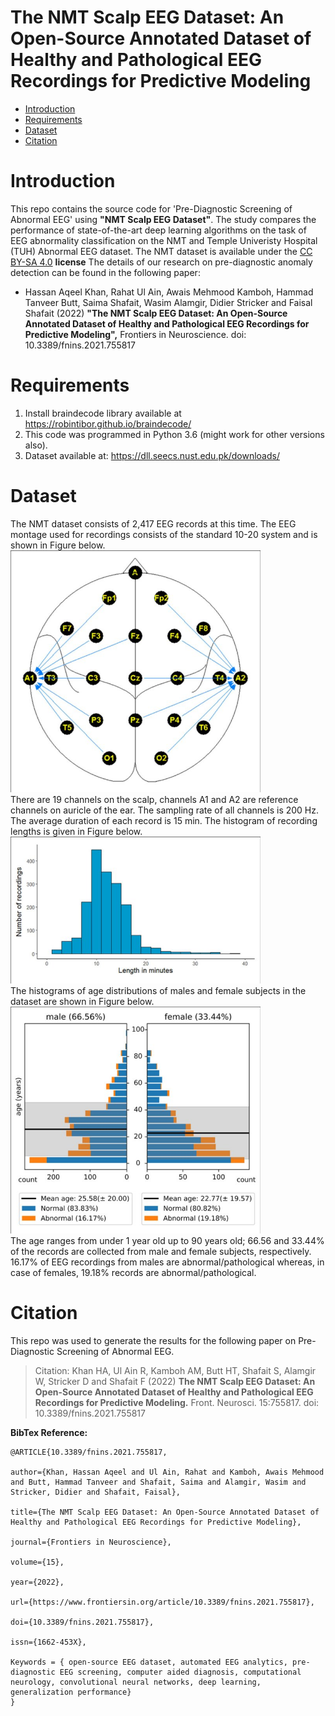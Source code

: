 # The NMT Scalp EEG Dataset: An Open-Source Annotated Dataset of Healthy and Pathological EEG Recordings for Predictive Modeling

* [Introduction](#introduction)
* [Requirements](#requirements)
* [Dataset](#dataset)
* [Citation](#citation)
 # Introduction
This repo contains the source code for 'Pre-Diagnostic Screening of Abnormal EEG' using **"NMT Scalp EEG Dataset"**. The study compares the performance of state-of-the-art deep learning algorithms on the task of EEG abnormality classification on the NMT and Temple Univeristy Hospital (TUH) Abnormal EEG dataset. The NMT dataset is available under the [CC BY-SA 4.0](https://creativecommons.org/licenses/by-sa/4.0/) **license** The details of our research on pre-diagnostic anomaly detection can be found in the following paper:

* Hassan Aqeel Khan, Rahat Ul Ain, Awais Mehmood Kamboh, Hammad Tanveer Butt, Saima Shafait, Wasim Alamgir, Didier Stricker and Faisal Shafait (2022) **"The NMT Scalp EEG Dataset: An Open-Source Annotated Dataset of Healthy and Pathological EEG Recordings for Predictive Modeling",** Frontiers in Neuroscience. doi: 10.3389/fnins.2021.755817

# Requirements
1. Install braindecode library available at https://robintibor.github.io/braindecode/ 
2. This code was programmed in Python 3.6 (might work for other versions also).
3. Dataset available at: https://dll.seecs.nust.edu.pk/downloads/

# Dataset
The NMT dataset consists of 2,417 EEG records at this time. The EEG montage used for recordings consists of the standard 10-20 system and is shown in Figure below.
<br/>
<img src="/media/Linked-ear-referenced-standard-electrode-montage_W640.jpg" alt="Linked-ear-referenced-standard-electrode-montage" width="400"/>
<br/>
There are 19 channels on the scalp, channels A1 and A2 are reference channels on auricle of the ear. The sampling rate of all channels is 200 Hz. The average duration of each record is 15 min. The histogram of recording lengths is given in Figure below.
<br/>
<img src="/media/The-number-of-recordings-in-the-NMT-dataset-for-each-range-of-duration-in-minutes_W640.jpg" alt="The-number-of-recordings-in-the-NMT-dataset-for-each-range-of-duration-in-minutes" width="400"/>
<br/>
The histograms of age distributions of males and female subjects in the dataset are shown in Figure below.
<br/>
<img src="/media/Histogram-of-age-distribution-in-the-NMT-dataset-The-shaded-regions-indicate-the_W640.jpg" alt="Histogram-of-age-distribution-in-the-NMT-dataset" width="400"/>
<br/>
The age ranges from under 1 year old up to 90 years old; 66.56 and 33.44% of the records are collected from male and female subjects, respectively. 16.17% of EEG recordings from males are abnormal/pathological whereas, in case of females, 19.18% records are abnormal/pathological.



 # Citation
This repo was used to generate the results for the following paper on Pre-Diagnostic Screening of Abnormal EEG.
  
  > Citation: Khan HA, Ul Ain R, Kamboh AM, Butt HT, Shafait S, Alamgir W, Stricker D and Shafait F (2022) **The NMT Scalp EEG Dataset: An Open-Source Annotated Dataset of Healthy and Pathological EEG Recordings for Predictive Modeling.** Front. Neurosci. 15:755817. doi: 10.3389/fnins.2021.755817

**BibTex Reference:**
```console
@ARTICLE{10.3389/fnins.2021.755817,
  
author={Khan, Hassan Aqeel and Ul Ain, Rahat and Kamboh, Awais Mehmood and Butt, Hammad Tanveer and Shafait, Saima and Alamgir, Wasim and Stricker, Didier and Shafait, Faisal},   
	 
title={The NMT Scalp EEG Dataset: An Open-Source Annotated Dataset of Healthy and Pathological EEG Recordings for Predictive Modeling},      
	
journal={Frontiers in Neuroscience},      
	
volume={15},      
	
year={2022},      
	  
url={https://www.frontiersin.org/article/10.3389/fnins.2021.755817},       
	
doi={10.3389/fnins.2021.755817},      
	
issn={1662-453X},

Keywords = { open-source EEG dataset, automated EEG analytics, pre-diagnostic EEG screening, computer aided diagnosis, computational neurology, convolutional neural networks, deep learning, generalization performance}
}
```
